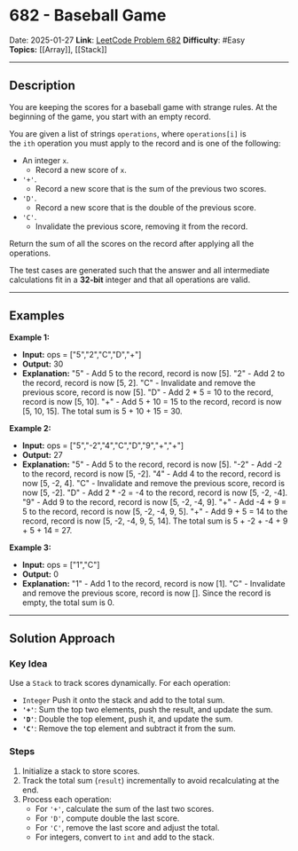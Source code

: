 # 682 - Baseball Game
Date: 2025-01-27
**Link**: [LeetCode Problem 682](https://leetcode.com/problems/baseball-game/description/) 
**Difficulty**: #Easy  
**Topics:** [[Array]], [[Stack]]

---
## Description

You are keeping the scores for a baseball game with strange rules. At the beginning of the game, you start with an empty record.

You are given a list of strings `operations`, where `operations[i]` is the `ith` operation you must apply to the record and is one of the following:

- An integer `x`.
    - Record a new score of `x`.
- `'+'`.
    - Record a new score that is the sum of the previous two scores.
- `'D'`.
    - Record a new score that is the double of the previous score.
- `'C'`.
    - Invalidate the previous score, removing it from the record.

Return the sum of all the scores on the record after applying all the operations.

The test cases are generated such that the answer and all intermediate calculations fit in a **32-bit** integer and that all operations are valid.

---
## Examples

**Example 1:**
- **Input:** ops = ["5","2","C","D","+"]
- **Output:** 30
- **Explanation:**
	"5" - Add 5 to the record, record is now [5].
	"2" - Add 2 to the record, record is now [5, 2].
	"C" - Invalidate and remove the previous score, record is now [5].
	"D" - Add 2 * 5 = 10 to the record, record is now [5, 10].
	"+" - Add 5 + 10 = 15 to the record, record is now [5, 10, 15].
	The total sum is 5 + 10 + 15 = 30.

**Example 2:**
- **Input:** ops = ["5","-2","4","C","D","9","+","+"]
- **Output:** 27
- **Explanation:**
	"5" - Add 5 to the record, record is now [5].
	"-2" - Add -2 to the record, record is now [5, -2].
	"4" - Add 4 to the record, record is now [5, -2, 4].
	"C" - Invalidate and remove the previous score, record is now [5, -2].
	"D" - Add 2 * -2 = -4 to the record, record is now [5, -2, -4].
	"9" - Add 9 to the record, record is now [5, -2, -4, 9].
	"+" - Add -4 + 9 = 5 to the record, record is now [5, -2, -4, 9, 5].
	"+" - Add 9 + 5 = 14 to the record, record is now [5, -2, -4, 9, 5, 14].
	The total sum is 5 + -2 + -4 + 9 + 5 + 14 = 27.

**Example 3:**
- **Input:** ops = ["1","C"]
- **Output:** 0
- **Explanation:**
	"1" - Add 1 to the record, record is now [1].
	"C" - Invalidate and remove the previous score, record is now [].
	Since the record is empty, the total sum is 0.

---
## Solution Approach

### Key Idea
Use a `Stack` to track scores dynamically. For each operation:  
- `Integer` Push it onto the stack and add to the total sum.  
- **`'+'`**: Sum the top two elements, push the result, and update the sum.  
- **`'D'`**: Double the top element, push it, and update the sum.  
- **`'C'`**: Remove the top element and subtract it from the sum.

### Steps  
1. Initialize a stack to store scores.  
2. Track the total sum (`result`) incrementally to avoid recalculating at the end.  
3. Process each operation:  
   - For `'+'`, calculate the sum of the last two scores.  
   - For `'D'`, compute double the last score.  
   - For `'C'`, remove the last score and adjust the total.  
   - For integers, convert to `int` and add to the stack.